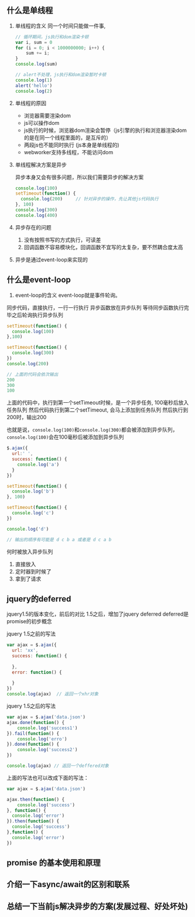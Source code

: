 ##  什么是单线程
1. 单线程的含义
同一个时间只能做一件事,
    ```js
    // 循环期间，js执行和dom渲染卡顿
    var i, sum = 0
    for (i = 0; i < 1000000000; i++) {
        sum += i;
    }
    console.log(sum)
    
    // alert不处理，js执行和dom渲染暂时卡顿
    console.log(1)
    alert('hello')
    console.log(2)
    ```

2. 单线程的原因
    - 浏览器需要渲染dom
    - js可以操作dom
    - js执行的时候，浏览器dom渲染会暂停（js引擎的执行和浏览器渲染dom的是在同一个线程里面的，是互斥的）
    - 两段js也不能同时执行 (js本身是单线程的)
    - webworker支持多线程，不能访问dom


3. 单线程解决方案是异步

    异步本身又会有很多问题，所以我们需要异步的解决方案
    ```js
    console.log(100)
    setTimeout(function() {
      console.log(200)     // 针对异步的操作，先让其他js代码执行
    }, 100)
    console.log(300)
    console.log(400)
    ```

4.  异步存在的问题
    1. 没有按照书写的方式执行，可读差
    2. 回调函数不容易模块化，回调函数不宜写的太复杂，要不然耦合度太高

5. 异步是通过event-loop来实现的

## 什么是event-loop
1. event-loop的含义
    event-loop就是事件轮询。
    
同步代码，直接执行，一行一行执行
异步函数放在异步队列
等待同步函数执行完毕之后轮询执行异步队列  

```js
setTimeout(function() {
  console.log(100)
},100)

setTimeout(function() {
  console.log(300)
})
console.log(200)

// 上面的代码会依次输出
200 
300
100
```  
上面的代码中，执行到第一个setTimeout时候，是一个异步任务, 100毫秒后放入任务队列
然后代码执行到第二个setTimeout, 会马上添加到任务队列
然后执行到200时，输出200

也就是说，`console.log(100)`和`console.log(300)`都会被添加到异步队列，`console.log(100)`会在100毫秒后被添加到异步队列


```js
$.ajax({
  url:' ',
  success: function() {
    console.log('a')
  }
})

setTimeout(function() {
  console.log('b')
}, 100)

setTimeout(function() {
  console.log('c')
})

console.log('d')

// 输出的顺序有可能是 d c b a 或者是 d c a b 
```

何时被放入异步队列
1. 直接放入
2. 定时器到时候了
3. 拿到了请求




## jquery的deferred
jquery1.5的版本变化，前后的对比
1.5之后，增加了jquery deferred
deferred是promise的初步概念

jquery 1.5之前的写法
```js
var ajax = $.ajax({
  url: 'xx',
  success: function() {
    
  },
  error: function() {
    
  }
})
console.log(ajax)  // 返回一个xhr对象
```
jquery 1.5之后的写法
```js
var ajax = $.ajax('data.json')
ajax.done(function() {
    console.log('success1')	
}).fail(function() {
    console.log('erro')
}).done(function() {
    console.log('success2')
})

console.log(ajax) // 返回一个deffered对象
```
上面的写法也可以改成下面的写法：
```js
var ajax = $.ajax('data.json')

ajax.then(function() {
	console.log('success')
}, function() {
  console.log('error')
}).then(function() {
  console.log('success')
},function() {
  console.log('error')
})
```
## promise 的基本使用和原理


## 介绍一下async/await的区别和联系

## 总结一下当前js解决异步的方案(发展过程、好处坏处)